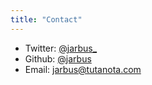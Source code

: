 ```yaml
---
title: "Contact"
---
```

* Twitter: [@jarbus_](https://twitter.com/jarbus_)
* Github: [@jarbus](https://github.com/jarbus)
* Email: [jarbus@tutanota.com](mailto:jarbus@tutanota.com)
